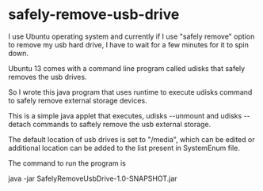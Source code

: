 safely-remove-usb-drive
=======================

I use Ubuntu operating system and currently if I use "safely remove" option to remove my usb hard drive, I have to wait for a few minutes for it to spin down.

Ubuntu 13 comes with a command line program called udisks that safely removes the usb drives.

So I wrote this java program that uses runtime to execute udisks command to safely remove external storage devices.

This is a simple java applet that executes, udisks --unmount and udisks --detach commands to saftely remove the usb external storage.

The default location of usb drives is set to "/media", which can be edited or additional location can be added to the list present in SystemEnum file. 

The command to run the program is 

java -jar SafelyRemoveUsbDrive-1.0-SNAPSHOT.jar
